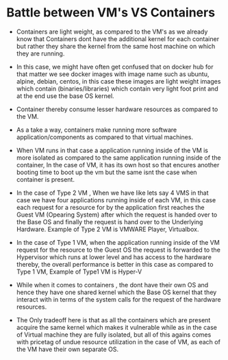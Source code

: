 # Battle between VM's VS Containers

- Containers are light weight, as compared to the VM's as we already know that Containers dont have the additional kernel for each container but rather they share the kernel from the same host machine on which they are running.

- In this case, we might have often get confused that on docker hub for that matter we see docker images with image name such as ubuntu, alpine, debian, centos, in this case these images are light weight images which contain (binaries/libraries) which contain very light foot print and at the end use the base OS kernel. 

- Container thereby consume lesser hardware resources as compared to the VM.

- As a take a way, containers make running more software application/components as compared to that virtual machines.

- When VM runs in that case a application running inside of the VM is more isolated as compared to the same application running inside of the container, In the case of VM, it has its own host so that encures another booting time to boot up the vm but the same isnt the case when container is present.

- In the case of Type 2 VM , When we have like lets say 4 VMS in that case we have four applications running inside of each VM, in this case each request for a resource for by the application first reaches the Guest VM (Opearing System) after which the request is handed over to the Base OS and finally the request is hand over to the Underlying Hardware. Example of Type 2 VM is VMWARE Player, Virtualbox.

- In the case of Type 1 VM, when the application running inside of the VM request for the resource to the Guest OS the request is forwarded to the Hypervisor which runs at lower level and has access to the hardware thereby, the overall performance is better in this case as compared to Type 1 VM, Example of Type1 VM is Hyper-V

- While when it comes to containers , the dont have their own OS and hence they have one shared kernel which the Base OS kernel that they interact with in terms of the system calls for the request of the hardware resources.

- The Only tradeoff here is that as all the containers which are present acquire the same kernel which makes it vulnerable while as in the case of Virtual machine they are fully isolated, but all of this agains comes with pricetag of undue resource utilization in the case of VM, as each of the VM have their own separate OS.

